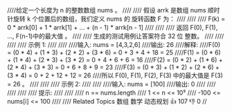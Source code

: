 ////给定一个长度为 n 的整数数组 nums 。 
////
//// 假设 arrk 是数组 nums 顺时针旋转 k 个位置后的数组，我们定义 nums 的 旋转函数 F 为： 
////
//// 
//// F(k) = 0 * arrk[0] + 1 * arrk[1] + ... + (n - 1) * arrk[n - 1] 
//// 
////
//// 返回 F(0), F(1), ..., F(n-1)中的最大值 。 
////
//// 生成的测试用例让答案符合 32 位 整数。 
////
//// 
////
//// 示例 1: 
////
//// 
////输入: nums = [4,3,2,6]
////输出: 26
////解释:
////F(0) = (0 * 4) + (1 * 3) + (2 * 2) + (3 * 6) = 0 + 3 + 4 + 18 = 25
////F(1) = (0 * 6) + (1 * 4) + (2 * 3) + (3 * 2) = 0 + 4 + 6 + 6 = 16
////F(2) = (0 * 2) + (1 * 6) + (2 * 4) + (3 * 3) = 0 + 6 + 8 + 9 = 23
////F(3) = (0 * 3) + (1 * 2) + (2 * 6) + (3 * 4) = 0 + 2 + 12 + 12 = 26
////所以 F(0), F(1), F(2), F(3) 中的最大值是 F(3) = 26 。
//// 
////
//// 示例 2: 
////
//// 
////输入: nums = [100]
////输出: 0
//// 
////
//// 
////
//// 提示: 
////
//// 
//// n == nums.length 
//// 1 <= n <= 10⁵ 
//// -100 <= nums[i] <= 100 
//// 
//// Related Topics 数组 数学 动态规划 👍 107 👎 0
//
